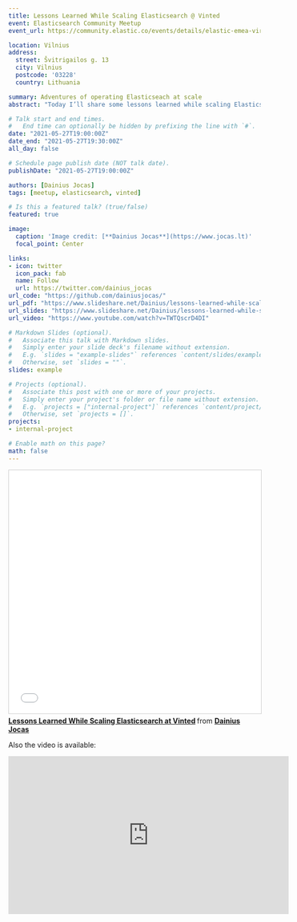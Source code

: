 ```yaml
---
title: Lessons Learned While Scaling Elasticsearch @ Vinted
event: Elasticsearch Community Meetup
event_url: https://community.elastic.co/events/details/elastic-emea-virtual-presents-lessons-learned-while-scaling-elasticsearch-at-vinted/

location: Vilnius
address:
  street: Švitrigailos g. 13
  city: Vilnius
  postcode: '03228'
  country: Lithuania

summary: Adventures of operating Elasticseach at scale
abstract: "Today I’ll share some lessons learned while scaling Elasticsearch at Vinted."

# Talk start and end times.
#   End time can optionally be hidden by prefixing the line with `#`.
date: "2021-05-27T19:00:00Z"
date_end: "2021-05-27T19:30:00Z"
all_day: false

# Schedule page publish date (NOT talk date).
publishDate: "2021-05-27T19:00:00Z"

authors: [Dainius Jocas]
tags: [meetup, elasticsearch, vinted]

# Is this a featured talk? (true/false)
featured: true

image:
  caption: 'Image credit: [**Dainius Jocas**](https://www.jocas.lt)'
  focal_point: Center

links:
- icon: twitter
  icon_pack: fab
  name: Follow
  url: https://twitter.com/dainius_jocas
url_code: "https://github.com/dainiusjocas/"
url_pdf: "https://www.slideshare.net/Dainius/lessons-learned-while-scaling-elasticsearch-at-vinted"
url_slides: "https://www.slideshare.net/Dainius/lessons-learned-while-scaling-elasticsearch-at-vinted"
url_video: "https://www.youtube.com/watch?v=TWTQscrD4DI"

# Markdown Slides (optional).
#   Associate this talk with Markdown slides.
#   Simply enter your slide deck's filename without extension.
#   E.g. `slides = "example-slides"` references `content/slides/example-slides.md`.
#   Otherwise, set `slides = ""`.
slides: example

# Projects (optional).
#   Associate this post with one or more of your projects.
#   Simply enter your project's folder or file name without extension.
#   E.g. `projects = ["internal-project"]` references `content/project/deep-learning/index.md`.
#   Otherwise, set `projects = []`.
projects:
- internal-project

# Enable math on this page?
math: false
---
```


<iframe src="//www.slideshare.net/slideshow/embed_code/key/9oQeHNIi2TzlWP" width="595" height="485" frameborder="0" marginwidth="0" marginheight="0" scrolling="no" style="border:1px solid #CCC; border-width:1px; margin-bottom:5px; max-width: 100%;" allowfullscreen> </iframe> <div style="margin-bottom:5px"> <strong> <a href="//www.slideshare.net/Dainius/lessons-learned-while-scaling-elasticsearch-at-vinted" title="Lessons Learned While Scaling Elasticsearch at Vinted" target="_blank">Lessons Learned While Scaling Elasticsearch at Vinted</a> </strong> from <strong><a href="https://www.slideshare.net/Dainius" target="_blank">Dainius Jocas</a></strong> </div>

Also the video is available:

<iframe width="560" height="315" src="https://www.youtube.com/embed/TWTQscrD4DI?start=929" title="YouTube video player" frameborder="0" allow="accelerometer; autoplay; clipboard-write; encrypted-media; gyroscope; picture-in-picture" allowfullscreen></iframe>

